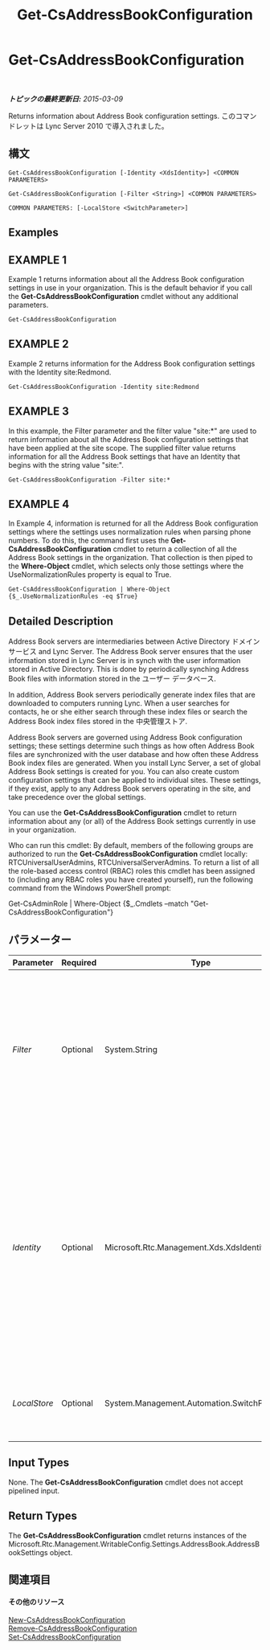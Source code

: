 ﻿---
title: Get-CsAddressBookConfiguration
TOCTitle: Get-CsAddressBookConfiguration
ms:assetid: 07757a19-f819-4d65-82da-50bf2f157a9b
ms:mtpsurl: https://technet.microsoft.com/ja-jp/library/Gg398132(v=OCS.15)
ms:contentKeyID: 48271151
ms.date: 05/19/2016
mtps_version: v=OCS.15
ms.translationtype: HT
---

# Get-CsAddressBookConfiguration

 

_**トピックの最終更新日:** 2015-03-09_

Returns information about Address Book configuration settings. このコマンドレットは Lync Server 2010 で導入されました。

## 構文

    Get-CsAddressBookConfiguration [-Identity <XdsIdentity>] <COMMON PARAMETERS>

    Get-CsAddressBookConfiguration [-Filter <String>] <COMMON PARAMETERS>

    COMMON PARAMETERS: [-LocalStore <SwitchParameter>]

## Examples

## EXAMPLE 1

Example 1 returns information about all the Address Book configuration settings in use in your organization. This is the default behavior if you call the **Get-CsAddressBookConfiguration** cmdlet without any additional parameters.

    Get-CsAddressBookConfiguration

## EXAMPLE 2

Example 2 returns information for the Address Book configuration settings with the Identity site:Redmond.

    Get-CsAddressBookConfiguration -Identity site:Redmond

## EXAMPLE 3

In this example, the Filter parameter and the filter value "site:\*" are used to return information about all the Address Book configuration settings that have been applied at the site scope. The supplied filter value returns information for all the Address Book settings that have an Identity that begins with the string value "site:".

    Get-CsAddressBookConfiguration -Filter site:*

## EXAMPLE 4

In Example 4, information is returned for all the Address Book configuration settings where the settings uses normalization rules when parsing phone numbers. To do this, the command first uses the **Get-CsAddressBookConfiguration** cmdlet to return a collection of all the Address Book settings in the organization. That collection is then piped to the **Where-Object** cmdlet, which selects only those settings where the UseNormalizationRules property is equal to True.

    Get-CsAddressBookConfiguration | Where-Object {$_.UseNormalizationRules -eq $True}

## Detailed Description

Address Book servers are intermediaries between Active Directory ドメイン サービス and Lync Server. The Address Book server ensures that the user information stored in Lync Server is in synch with the user information stored in Active Directory. This is done by periodically synching Address Book files with information stored in the ユーザー データベース.

In addition, Address Book servers periodically generate index files that are downloaded to computers running Lync. When a user searches for contacts, he or she either search through these index files or search the Address Book index files stored in the 中央管理ストア.

Address Book servers are governed using Address Book configuration settings; these settings determine such things as how often Address Book files are synchronized with the user database and how often these Address Book index files are generated. When you install Lync Server, a set of global Address Book settings is created for you. You can also create custom configuration settings that can be applied to individual sites. These settings, if they exist, apply to any Address Book servers operating in the site, and take precedence over the global settings.

You can use the **Get-CsAddressBookConfiguration** cmdlet to return information about any (or all) of the Address Book settings currently in use in your organization.

Who can run this cmdlet: By default, members of the following groups are authorized to run the **Get-CsAddressBookConfiguration** cmdlet locally: RTCUniversalUserAdmins, RTCUniversalServerAdmins. To return a list of all the role-based access control (RBAC) roles this cmdlet has been assigned to (including any RBAC roles you have created yourself), run the following command from the Windows PowerShell prompt:

Get-CsAdminRole | Where-Object {$\_.Cmdlets –match "Get-CsAddressBookConfiguration"}

## パラメーター


<table>
<colgroup>
<col style="width: 25%" />
<col style="width: 25%" />
<col style="width: 25%" />
<col style="width: 25%" />
</colgroup>
<thead>
<tr class="header">
<th>Parameter</th>
<th>Required</th>
<th>Type</th>
<th>Description</th>
</tr>
</thead>
<tbody>
<tr class="odd">
<td><p><em>Filter</em></p></td>
<td><p>Optional</p></td>
<td><p>System.String</p></td>
<td><p>Enables you to use wildcard characters in order to return a collection (or multiple collections) of Address Book settings. For example, to return a collection of all the settings configured at the site scope, use this syntax: -Filter site:*. To return a collection of all the settings that have the string value &quot;EMEA&quot; somewhere in their Identity, use this syntax: -Filter *EMEA*.</p></td>
</tr>
<tr class="even">
<td><p><em>Identity</em></p></td>
<td><p>Optional</p></td>
<td><p>Microsoft.Rtc.Management.Xds.XdsIdentity</p></td>
<td><p>Unique identifier for the collection of Address Book settings to be returned. To refer to the global settings, use this syntax: -Identity global. To refer to a collection configured at the site scope, use syntax similar to this: -Identity site:Redmond.</p>
<p>Note that you cannot use wildcards when specifying an Identity. If you need to use wildcards, then include the Filter parameter instead.</p>
<p>If this parameter is not specified, then the <strong>Get-CsAddressBookConfiguration</strong> cmdlet returns a collection of all the Address Book settings in use in the organization.</p></td>
</tr>
<tr class="odd">
<td><p><em>LocalStore</em></p></td>
<td><p>Optional</p></td>
<td><p>System.Management.Automation.SwitchParameter</p></td>
<td><p>Retrieves the Address Book configuration data from the local replica of the 中央管理ストア rather than from the 中央管理ストア itself.</p></td>
</tr>
</tbody>
</table>


## Input Types

None. The **Get-CsAddressBookConfiguration** cmdlet does not accept pipelined input.

## Return Types

The **Get-CsAddressBookConfiguration** cmdlet returns instances of the Microsoft.Rtc.Management.WritableConfig.Settings.AddressBook.AddressBookSettings object.

## 関連項目

#### その他のリソース

[New-CsAddressBookConfiguration](new-csaddressbookconfiguration.md)  
[Remove-CsAddressBookConfiguration](remove-csaddressbookconfiguration.md)  
[Set-CsAddressBookConfiguration](set-csaddressbookconfiguration.md)

